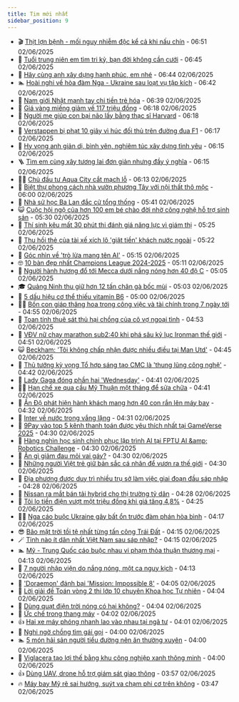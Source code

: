 ```yaml
---
title: Tim mới nhất
sidebar_position: 9
---
```


<!-- vnexpress-tin-moi-nhat:START -->
- 🎬 [Thịt lợn bệnh - mối nguy nhiễm độc kể cả khi nấu chín](https://vnexpress.net/thit-lon-benh-moi-nguy-nhiem-doc-ke-ca-khi-nau-chin-4893269.html) - 06:51 02/06/2025
- 🐎 [Tuổi trung niên em tìm tri kỷ, bạn đời không cần cưới](https://vnexpress.net/tuoi-trung-nien-em-tim-tri-ky-ban-doi-khong-can-cuoi-4892908.html) - 06:45 02/06/2025
- 🦍 [Hãy cùng anh xây dựng hạnh phúc, em nhé](https://vnexpress.net/hay-cung-anh-xay-dung-hanh-phuc-em-nhe-4892909.html) - 06:44 02/06/2025
- 🏊 [Hoài nghi về hòa đàm Nga - Ukraine sau loạt vụ tập kích](https://vnexpress.net/hoai-nghi-ve-hoa-dam-nga-ukraine-sau-loat-vu-tap-kich-4893219.html) - 06:42 02/06/2025
- 🎊 [Nam giới Nhật mạnh tay chi tiền trẻ hóa](https://vnexpress.net/nam-gioi-nhat-manh-tay-chi-tien-tre-hoa-4893271.html) - 06:39 02/06/2025
- 🎃 [Giá vàng miếng giảm về 117 triệu đồng](https://vnexpress.net/gia-vang-mieng-giam-ve-117-trieu-dong-4893419.html) - 06:18 02/06/2025
- 🧰 [Người mẹ giúp con bại não lấy bằng thạc sĩ Harvard](https://vnexpress.net/nguoi-me-giup-con-bai-nao-lay-bang-thac-si-harvard-4893239.html) - 06:18 02/06/2025
- 🔭 [Verstappen bị phạt 10 giây vì húc đối thủ trên đường đua F1](https://vnexpress.net/verstappen-bi-phat-10-giay-vi-huc-doi-thu-tren-duong-dua-f1-4893438.html) - 06:17 02/06/2025
- 🫶 [Hy vọng anh giản dị, bình yên, nghiêm túc xây dựng tình yêu](https://vnexpress.net/hy-vong-anh-gian-di-binh-yen-nghiem-tuc-xay-dung-tinh-yeu-4892910.html) - 06:15 02/06/2025
- 🪜 [Tìm em cùng xây tương lai đơn giản nhưng đầy ý nghĩa](https://vnexpress.net/tim-em-cung-xay-tuong-lai-don-gian-nhung-day-y-nghia-4892904.html) - 06:15 02/06/2025
- 👨‍🏫 [Chủ đầu tư Aqua City cắt mạch lỗ](https://vnexpress.net/chu-dau-tu-aqua-city-cat-mach-lo-4893399.html) - 06:13 02/06/2025
- 🎊 [Biệt thự phong cách nhà vườn phương Tây với nội thất thô mộc](https://vnexpress.net/biet-thu-phong-cach-nha-vuon-phuong-tay-voi-noi-that-tho-moc-4893426.html) - 06:00 02/06/2025
- 🎊 [Nhà sử học Ba Lan đắc cử tổng thống](https://vnexpress.net/nha-su-hoc-ba-lan-dac-cu-tong-thong-4893409.html) - 05:41 02/06/2025
- 😺 [Cuộc hội ngộ của hơn 100 em bé chào đời nhờ công nghệ hỗ trợ sinh sản](https://vnexpress.net/cuoc-hoi-ngo-cua-hon-100-em-be-chao-doi-nho-cong-nghe-ho-tro-sinh-san-4893414.html) - 05:30 02/06/2025
- 🐘 [Thí sinh kêu mất 30 phút thi đánh giá năng lực vì giám thị](https://vnexpress.net/thi-sinh-keu-mat-30-phut-thi-danh-gia-nang-luc-vi-giam-thi-4893315.html) - 05:25 02/06/2025
- 🌁 [Thu hồi thẻ của tài xế xích lô &#39;giật tiền&#39; khách nước ngoài](https://vnexpress.net/thu-hoi-the-cua-tai-xe-xich-lo-giat-tien-khach-nuoc-ngoai-4893415.html) - 05:22 02/06/2025
- 🐲 [Góc nhìn về &#39;trò lừa mang tên AI&#39;](https://vnexpress.net/goc-nhin-ve-tro-lua-mang-ten-ai-4893312.html) - 05:15 02/06/2025
- 🤓 [10 bàn đẹp nhất Champions League 2024-2025](https://vnexpress.net/10-ban-dep-nhat-champions-league-2024-2025-4893334.html) - 05:11 02/06/2025
- 💪 [Người hành hương đổ tới Mecca dưới nắng nóng hơn 40 độ C](https://vnexpress.net/nguoi-hanh-huong-do-toi-mecca-duoi-nang-nong-hon-40-do-c-4893325.html) - 05:05 02/06/2025
- 🎓 [Quảng Ninh thu giữ hơn 12 tấn chân gà bốc mùi](https://vnexpress.net/quang-ninh-thu-giu-hon-12-tan-chan-ga-boc-mui-4893354.html) - 05:03 02/06/2025
- 🫣 [5 dấu hiệu cơ thể thiếu vitamin B6](https://vnexpress.net/5-dau-hieu-co-the-thieu-vitamin-b6-4893300.html) - 05:00 02/06/2025
- 🧑‍💻 [Bốn con giáp thăng hoa trong công việc và tài chính trong 7 ngày tới](https://vnexpress.net/van-may-12-con-giap-con-giap-may-man-bon-con-giap-thang-hoa-trong-cong-viec-va-tai-chinh-trong-7-ngay-toi-4891571.html) - 04:55 02/06/2025
- 🐲 [Toan tính thuê sát thủ hại chồng của cô vợ ngoại tình](https://vnexpress.net/hai-lan-thue-sat-thu-tru-khu-chong-cua-co-vo-tre-4893194.html) - 04:53 02/06/2025
- 🌝 [VĐV nữ chạy marathon sub2:40 khi phá sâu kỷ lục Ironman thế giới](https://vnexpress.net/vdv-nu-chay-marathon-sub2-40-khi-pha-sau-ky-luc-ironman-the-gioi-4893395.html) - 04:51 02/06/2025
- 😺 [Beckham: &#39;Tôi không chấp nhận được nhiều điều tại Man Utd&#39;](https://vnexpress.net/beckham-toi-khong-chap-nhan-duoc-nhieu-dieu-tai-man-utd-4893220.html) - 04:45 02/06/2025
- 🐎 [Thủ tướng kỳ vọng Tổ hợp sáng tạo CMC là &#39;thung lũng công nghệ&#39;](https://vnexpress.net/thu-tuong-ky-vong-to-hop-sang-tao-cmc-la-thung-lung-cong-nghe-4893381.html) - 04:42 02/06/2025
- 🎡 [Lady Gaga đóng phần hai &#39;Wednesday&#39;](https://vnexpress.net/lady-gaga-dong-phan-hai-wednesday-4893225.html) - 04:41 02/06/2025
- 👨‍🏫 [Hạn chế xe qua cầu Mỹ Thuận một tháng để sửa chữa](https://vnexpress.net/han-che-xe-qua-cau-my-thuan-mot-thang-de-sua-chua-4893376.html) - 04:41 02/06/2025
- 🦆 [Ấn Độ phát hiện hành khách mang hơn 40 con rắn lên máy bay](https://vnexpress.net/an-do-phat-hien-hanh-khach-mang-hon-40-con-ran-len-may-bay-4893364.html) - 04:32 02/06/2025
- 🚦 [Inter về nước trong vắng lặng](https://vnexpress.net/inter-ve-nuoc-trong-vang-lang-4893276.html) - 04:31 02/06/2025
- 💫 [9Pay vào top 5 kênh thanh toán được yêu thích nhất tại GameVerse 2025](https://vnexpress.net/9pay-vao-top-5-kenh-thanh-toan-duoc-yeu-thich-nhat-tai-gameverse-2025-4893385.html) - 04:30 02/06/2025
- 🎉 [Hàng nghìn học sinh chinh phục lập trình AI tại FPTU AI &amp;amp; Robotics Challenge](https://vnexpress.net/hang-nghin-hoc-sinh-chinh-phuc-lap-trinh-ai-tai-fptu-ai-robotics-challenge-4893378.html) - 04:30 02/06/2025
- 🌋 [Ăn gì giảm đau mỏi vai gáy?](https://vnexpress.net/an-gi-giam-dau-moi-vai-gay-4893353.html) - 04:30 02/06/2025
- 🤖 [Những người Việt trẻ giữ bản sắc cá nhân để vươn ra thế giới](https://vnexpress.net/nhung-nguoi-viet-tre-giu-ban-sac-ca-nhan-de-vuon-ra-the-gioi-4892352.html) - 04:30 02/06/2025
- 🦏 [Địa phương được duy trì nhiều trụ sở làm việc giai đoạn đầu sáp nhập](https://vnexpress.net/dia-phuong-duoc-duy-tri-nhieu-tru-so-lam-viec-giai-doan-dau-sap-nhap-4893333.html) - 04:28 02/06/2025
- 🦩 [Nissan ra mắt bán tải hybrid cho thị trường tỷ dân](https://vnexpress.net/nissan-ra-mat-ban-tai-hybrid-cho-thi-truong-ty-dan-4893377.html) - 04:28 02/06/2025
- 👺 [Tôi lo tiền điện vượt một triệu đồng khi giá tăng 4,8%](https://vnexpress.net/tang-gia-dien-sinh-hoat-lo-tien-dien-vuot-mot-trieu-dong-khi-gia-tang-4-8-4893383.html) - 04:25 02/06/2025
- 🧑‍🏫 [Nga cáo buộc Ukraine gây bất ổn trước đàm phán hòa bình](https://vnexpress.net/nga-cao-buoc-ukraine-gay-bat-on-truoc-dam-phan-hoa-binh-4893283.html) - 04:17 02/06/2025
- 😎 [Bão mặt trời tồi tệ nhất từng tấn công Trái Đất](https://vnexpress.net/bao-mat-troi-toi-te-nhat-tung-tan-cong-trai-dat-4893223.html) - 04:15 02/06/2025
- 🪄 [Tỉnh nào ít dân nhất Việt Nam sau sáp nhập?](https://vnexpress.net/crossword-giai-o-chu-o-chu-tinh-nao-it-dan-nhat-viet-nam-sau-sap-nhap-4891828.html) - 04:15 02/06/2025
- 🏊 [Mỹ - Trung Quốc cáo buộc nhau vi phạm thỏa thuận thương mại](https://vnexpress.net/my-trung-quoc-cao-buoc-nhau-vi-pham-thoa-thuan-thuong-mai-4893310.html) - 04:13 02/06/2025
- 💃 [7 người nhập viện do nắng nóng, một ca nguy kịch](https://vnexpress.net/7-nguoi-nhap-vien-do-nang-nong-mot-ca-nguy-kich-4893365.html) - 04:13 02/06/2025
- 🦆 [&#39;Doraemon&#39; đánh bại &#39;Mission: Impossible 8&#39;](https://vnexpress.net/doraemon-danh-bai-mission-impossible-8-4893340.html) - 04:05 02/06/2025
- 🎊 [Lời giải đề Toán vòng 2 thi lớp 10 chuyên Khoa học Tự nhiên](https://vnexpress.net/loi-giai-de-toan-vong-2-thi-lop-10-chuyen-khoa-hoc-tu-nhien-4893368.html) - 04:04 02/06/2025
- 👺 [Dùng quạt điện trời nóng có hại không?](https://vnexpress.net/dung-quat-dien-troi-nong-co-hai-khong-4893307.html) - 04:04 02/06/2025
- 🎡 [Ức chế trong thang máy](https://vnexpress.net/di-thang-may-dung-cach-uc-che-di-thang-may-gap-may-dong-nghiep-tri-thuc-nhung-y-thuc-bang-0-4893278.html) - 04:02 02/06/2025
- 👍 [Hai xe máy phóng nhanh lao vào nhau tại ngã tư](https://vnexpress.net/hai-xe-may-phong-nhanh-lao-vao-nhau-tai-nga-tu-4893244.html) - 04:01 02/06/2025
- 🐎 [Nghi ngờ chồng tìm gái gọi](https://vnexpress.net/nghi-ngo-chong-tim-gai-goi-4893347.html) - 04:00 02/06/2025
- 🏊 [5 món hải sản người tiểu đường nên ăn thường xuyên](https://vnexpress.net/5-mon-hai-san-nguoi-tieu-duong-nen-an-thuong-xuyen-4893316.html) - 04:00 02/06/2025
- 🦩 [Viglacera tạo lợi thế bằng khu công nghiệp xanh thông minh](https://vnexpress.net/viglacera-tao-loi-the-bang-khu-cong-nghiep-xanh-thong-minh-4893088.html) - 04:00 02/06/2025
- 👍 [Dùng UAV, drone hỗ trợ giám sát giao thông](https://vnexpress.net/dung-uav-drone-ho-tro-giam-sat-giao-thong-4893366.html) - 03:57 02/06/2025
- 🔥 [Máy bay Mỹ rẽ sai hướng, suýt va chạm phi cơ trên không](https://vnexpress.net/may-bay-my-re-sai-huong-suyt-va-cham-phi-co-tren-khong-4893294.html) - 03:47 02/06/2025<!-- vnexpress-tin-moi-nhat:END -->
